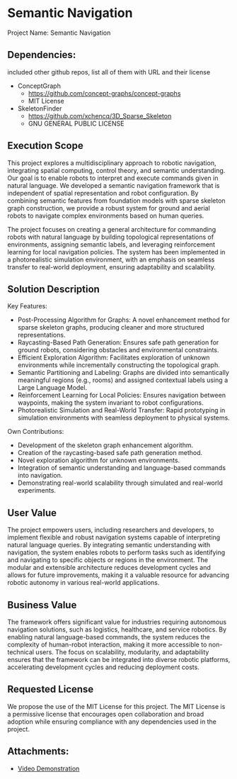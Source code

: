 # Semantic Navigation

Project Name: Semantic Navigation

## Dependencies:
included other github repos, list all of them with URL and their license
- ConceptGraph
    - https://github.com/concept-graphs/concept-graphs
    - MIT License
- SkeletonFinder
    - https://github.com/xchencq/3D_Sparse_Skeleton
    - GNU GENERAL PUBLIC LICENSE

## Execution Scope
This project explores a multidisciplinary approach to robotic navigation, integrating spatial computing, control theory, and semantic understanding. Our goal is to enable robots to interpret and execute commands given in natural language. We developed a semantic navigation framework that is independent of spatial representation and robot configuration. By combining semantic features from foundation models with sparse skeleton graph construction, we provide a robust system for ground and aerial robots to navigate complex environments based on human queries.

The project focuses on creating a general architecture for commanding robots with natural language by building topological representations of environments, assigning semantic labels, and leveraging reinforcement learning for local navigation policies. The system has been implemented in a photorealistic simulation environment, with an emphasis on seamless transfer to real-world deployment, ensuring adaptability and scalability.

## Solution Description
Key Features:
- Post-Processing Algorithm for Graphs: A novel enhancement method for sparse skeleton graphs, producing cleaner and more structured representations.
- Raycasting-Based Path Generation: Ensures safe path generation for ground robots, considering obstacles and environmental constraints.
- Efficient Exploration Algorithm: Facilitates exploration of unknown environments while incrementally constructing the topological graph.
- Semantic Partitioning and Labeling: Graphs are divided into semantically meaningful regions (e.g., rooms) and assigned contextual labels using a Large Language Model.
- Reinforcement Learning for Local Policies: Ensures navigation between waypoints, making the system invariant to robot configurations.
-  Photorealistic Simulation and Real-World Transfer: Rapid prototyping in simulation environments with seamless deployment to physical systems.

Own Contributions:
- Development of the skeleton graph enhancement algorithm.
- Creation of the raycasting-based safe path generation method.
- Novel exploration algorithm for unknown environments.
- Integration of semantic understanding and language-based commands into navigation.
- Demonstrating real-world scalability through simulated and real-world experiments.

## User Value
The project empowers users, including researchers and developers, to implement flexible and robust navigation systems capable of interpreting natural language queries. By integrating semantic understanding with navigation, the system enables robots to perform tasks such as identifying and navigating to specific objects or regions in the environment. The modular and extensible architecture reduces development cycles and allows for future improvements, making it a valuable resource for advancing robotic autonomy in various real-world applications.

## Business Value
The framework offers significant value for industries requiring autonomous navigation solutions, such as logistics, healthcare, and service robotics. By enabling natural language-based commands, the system reduces the complexity of human-robot interaction, making it more accessible to non-technical users. The focus on scalability, modularity, and adaptability ensures that the framework can be integrated into diverse robotic platforms, accelerating development cycles and reducing deployment costs.

## Requested License
We propose the use of the MIT License for this project. The MIT License is a permissive license that encourages open collaboration and broad adoption while ensuring compliance with any dependencies used in the project.

## Attachments:
- [Video Demonstration](https://youtu.be/D2kV2Eo8oFg)
